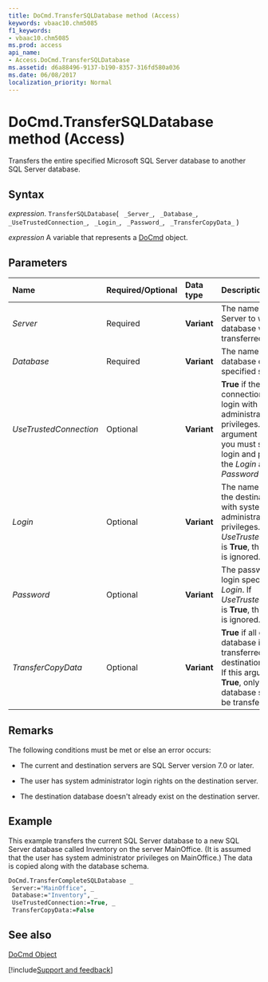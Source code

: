 ```yaml
---
title: DoCmd.TransferSQLDatabase method (Access)
keywords: vbaac10.chm5085
f1_keywords:
- vbaac10.chm5085
ms.prod: access
api_name:
- Access.DoCmd.TransferSQLDatabase
ms.assetid: d6a88496-9137-b190-8357-316fd580a036
ms.date: 06/08/2017
localization_priority: Normal
---
```



# DoCmd.TransferSQLDatabase method (Access)

Transfers the entire specified Microsoft SQL Server database to another SQL Server database.


## Syntax

_expression_. `TransferSQLDatabase`( ` _Server_`, ` _Database_`, ` _UseTrustedConnection_`, ` _Login_`, ` _Password_`, ` _TransferCopyData_` )

_expression_ A variable that represents a [DoCmd](Access.DoCmd.md) object.


## Parameters



|Name|Required/Optional|Data type|Description|
|:-----|:-----|:-----|:-----|
| _Server_|Required|**Variant**|The name of the SQL Server to which the database will be transferred.|
| _Database_|Required|**Variant**|The name of the new database on the specified server.|
| _UseTrustedConnection_|Optional|**Variant**|**True** if the current connection is using a login with system administrator privileges. If this argument is not **True**, you must specify a login and password in the _Login_ and _Password_ arguments.|
| _Login_|Optional|**Variant**|The name of a login on the destination server with system administrator privileges. If  _UseTrustedConnection_ is **True**, this argument is ignored.|
| _Password_|Optional|**Variant**|The password for the login specified in  _Login_. If  _UseTrustedConnection_ is **True**, this argument is ignored.|
| _TransferCopyData_|Optional|**Variant**|**True** if all data in the database is transferred to the destination database. If this argument is not **True**, only the database schema will be transferred.|

## Remarks

The following conditions must be met or else an error occurs:


- The current and destination servers are SQL Server version 7.0 or later.
    
- The user has system administrator login rights on the destination server.
    
- The destination database doesn't already exist on the destination server.
    

## Example

This example transfers the current SQL Server database to a new SQL Server database called Inventory on the server MainOffice. (It is assumed that the user has system administrator privileges on MainOffice.) The data is copied along with the database schema.


```vb
DoCmd.TransferCompleteSQLDatabase _ 
 Server:="MainOffice", _ 
 Database:="Inventory", _ 
 UseTrustedConnection:=True, _ 
 TransferCopyData:=False 

```


## See also


[DoCmd Object](Access.DoCmd.md)

[!include[Support and feedback](~/includes/feedback-boilerplate.md)]